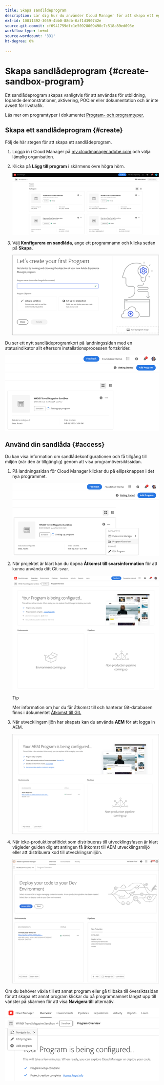 ```yaml
---
title: Skapa sandlådeprogram
description: Lär dig hur du använder Cloud Manager för att skapa ett eget sandlådeprogram för utbildning, demo, POC eller andra icke-produktionssyften.
exl-id: 10011392-3059-4bb0-88db-0af1d390742e
source-git-commit: cf6941759dfc1e50928009490c7c518a89ed093e
workflow-type: tm+mt
source-wordcount: '331'
ht-degree: 0%

---
```


# Skapa sandlådeprogram {#create-sandbox-program}

Ett sandlådeprogram skapas vanligtvis för att användas för utbildning, löpande demonstrationer, aktivering, POC:er eller dokumentation och är inte avsett för livstrafik.

Läs mer om programtyper i dokumentet [Program- och programtyper.](program-types.md)

## Skapa ett sandlådeprogram {#create}

Följ de här stegen för att skapa ett sandlådeprogram.

1. Logga in i Cloud Manager på [my.cloudmanager.adobe.com](https://my.cloudmanager.adobe.com/) och välja lämplig organisation.

1. Klicka på **Lägg till program** i skärmens övre högra hörn.

   ![Startsida för Cloud Manager](assets/first_timelogin1.png)

1. Välj **Konfigurera en sandlåda**, ange ett programnamn och klicka sedan på **Skapa**.

   ![Skapa programtyper](assets/create-sandbox.png)

Du ser ett nytt sandlådeprogramkort på landningssidan med en statusindikator allt eftersom installationsprocessen fortskrider.

![Skapa sandlåda från översiktssida](assets/program-create-setupdemo2.png)

## Använd din sandlåda {#access}

Du kan visa information om sandlådekonfigurationen och få tillgång till miljön (när den är tillgänglig) genom att visa programöversiktssidan.

1. På landningssidan för Cloud Manager klickar du på ellipsknappen i det nya programmet.

   ![Åtkomst till programöversikt](assets/program-overview-sandbox.png)

1. När projektet är klart kan du öppna **Åtkomst till svarsinformation** för att kunna använda ditt Git-svar.

   ![Programkonfiguration](assets/create-program4.png)

   >[!TIP]
   >
   >Mer information om hur du får åtkomst till och hanterar Git-databasen finns i dokumentet [Åtkomst till Git.](/help/implementing/cloud-manager/managing-code/accessing-repos.md)

1. När utvecklingsmiljön har skapats kan du använda **AEM** för att logga in AEM.

   ![AEM](assets/create-program-5.png)

1. När icke-produktionsflödet som distribueras till utvecklingsfasen är klart vägleder guiden dig att antingen få åtkomst till AEM utvecklingsmiljö eller att distribuera kod till utvecklingsmiljön.

   ![Distribuera sandlåda](assets/create-program-setup-deploy.png)

Om du behöver växla till ett annat program eller gå tillbaka till översiktssidan för att skapa ett annat program klickar du på programnamnet längst upp till vänster på skärmen för att visa **Navigera till** alternativ.

![Navigera till](assets/create-program-a1.png)
